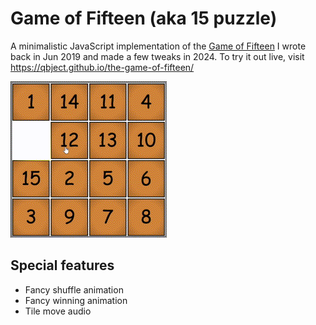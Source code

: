 # Game of Fifteen (aka 15 puzzle)

A minimalistic JavaScript implementation of the [Game of Fifteen](https://en.wikipedia.org/wiki/15_puzzle) I wrote back in Jun 2019 and made a few tweaks in 2024. To try it out live, visit https://qbject.github.io/the-game-of-fifteen/

![](doc/img/demo.gif)

## Special features

-   Fancy shuffle animation
-   Fancy winning animation
-   Tile move audio
